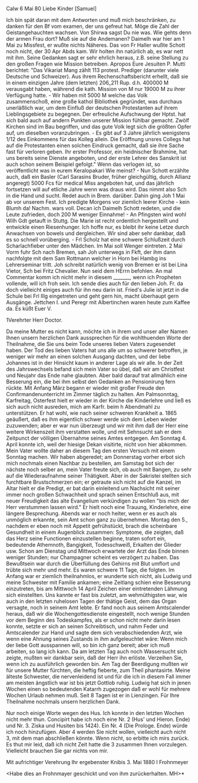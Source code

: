  Calw 6 Mai 80
Liebe Kinder [Samuel]

Ich bin spät daran mit dem Antworten und muß mich beschränken, zu danken für den Bf vom examen, der uns gefreut hat. Möge die Zahl der Geistangehauchten wachsen. Von Shirwa sagst Du nie was. Wie gehts denn der armen Frau dort? Muß sie auf die Andemanen? Daimelh war hier am 1 Mai zu Missfest, er wußte nichts Näheres. Das von Fr Haller wußte Schott noch nicht, der 30 Apr Abds kam. Wir holten ihn natürlich ab, es war nett mit ihm. Seine Gedanken sagt er sehr ehrlich heraus, z.B. seine Stellung zu den großen Fragen wie Mission betreiben. Apropos Eure Jesuiten P. Mutti berichtet: "Das Vikariat Mang zählt 113 protest. Prediger (darunter viele Deutsche und Schweizer). Aus ihrem Rechenschaftsbericht erhellt, daß sie in einem einzigen Jahre (dem letzten) 206_211 Rup. d.h. 400000 M verausgabt haben, während die kath. Mission von M nur 19000 M zu ihrer Verfügung hatte. - Wir haben mit 5000 M welche das Volk zusammenschoß, eine große kathol Bibliothek gegründet, was durchaus unerläßlich war, um dem Einfluß der deutschen Protestanten auf ihrem Lieblingsgebiete zu begegnen. Der erfreuliche Aufschwung der Hptst. hat sich bald auch auf andern Punkten unserer Mission fühlbar gemacht. Zwölf Kirchen sind im Bau begriffen, und das gute Volk legt sich die größten Opfer auf, um dieselben voranzubringen. - Es gibt auf 3 Jahre jährlich wenigstens 1/12 des Einkommens für das Kolleg allein. Die Eröffnung unsres Collegs hat auf die Protestanten einen solchen Eindruck gemacht, daß sie ihre Sache fast für verloren geben. Ihr erster Professor, ein heidnischer Brahmine, hat uns bereits seine Dienste angeboten, und der erste Lehrer des Sanskrit ist auch schon seinem Beispiel gefolgt." Wenn das verlogen ist, so veröffentlicht was in eurem Keralopakari Wie meinst? - Nun Schott erzählte auch, daß ein Basler (Carl Sarasins Bruder, früher gleichgültig, durch Allianz angeregt) 5000 Fcs für medical Miss angeboten hat, und das jährlich fortsetzen will auf etliche Jahre wenn was draus wird. Das nimmt also Sch in die Hand und sucht. Redet auch in Brem. darüber. Dahin ging Joh 1 Mai ab vor unserem Fest. Ich predigte Morgens vor ziemlich leerer Kirche - kein Blumh da! Nachm. wars voll. Decan ich Daimelh Schott redeten, und die Leute zufrieden, doch 200 M weniger Einnahme! - An Pfingsten wird wohl Wilh Gdt getauft in Stuttg. Die Marie ist recht ordentlich hergestellt und entwickle einen Riesenhunger. Ich hoffe nur, es bleibt ihr keine Letze durch Anwachsen von bowels und dergleichen. Wir sind aber sehr dankbar, daß es so schnell vorüberging. - Frl Scholz hat eine schwere Schlußzeit durch Scharlachfieber unter den Mädchen. Im Mai soll Wenger eintreten. 2 Mai Vorm fuhr Sch nach Bremen, sah Joh unterwegs in Fkft, der ihm dann nachfolgte mit dem Sam Rottmann welcher in Horn bei Hambg ins Lehrerseminar tritt. Joh schreibt natürlich wenig von Bremen er ist bei Lina Vietor, Sch bei Fritz Chevalier. Nun seid dem HErrn befohlen. An mal Commentar komm ich nicht mehr in diesem _______, wenn ich Propheten vollende, will ich froh sein. Ich sende dies auch für den lieben Joh. Fr. da doch vielleicht einiges auch für ihn neu darin ist. Fried's Julie ist jetzt in die Schule bei Frl Illg eingetreten und geht gern hin, macht überhaupt gern Ausgänge. Jettchen I. und Peregr mit Albertinchen waren heute zum Kaffee da. Es küßt  Euer V.


1Verehrter Herr Doctor.

Da meine Mutter es nicht kann, möchte ich in ihrem und unser aller Namen Ihnen unsern herzlichen Dank aussprechen für die wohlthuenden Worte der Theilnahme, die Sie uns beim Tode unseres lieben Vaters zugesendet haben. Der Tod des lieben Vaters hat uns alle um so schwerer betroffen, je weniger wir mehr an einen solchen Ausgang dachten, und der liebe Johannes ist in der Hinsicht kaum in anderer Lage als wir alle. In der Zeit des Jahrswechsels befand sich mein Vater so übel, daß wir am Christfest und Neujahr das Ende nahe glaubten. Aber bald darauf trat allmählich eine Besserung ein, die bei ihm selbst den Gedanken an Pensionirung fern rückte. Mit Anfang März begann er wieder mit großer Freude den Confirmandenunterricht im Zimmer täglich zu halten. Am Palmsonntag, Karfreitag, Osterfest hielt er wieder in der Kirche die Kinderlehre und ließ es sich auch nicht ausreden, mich am Karfr. beim h Abendmahl zu unterstützen. Er hat wohl, wie nach seiner schweren Krankheit a. 1865 geäußert, daß es ihm eigentlich schwer werde sich dem Leben wieder zuzuwenden; aber er war nun überzeugt und wir mit ihm daß der Herr eine weitere Wirkenszeit ihm verstatten wolle, und mit Sehnsucht sah er dem Zeitpunct der völligen Übernahme seines Amtes entgegen. Am Sonntag 4. April konnte ich, weil der hiesige Dekan visitirte, nicht von hier abkommen. Mein Vater wollte daher an diesem Tag den ersten Versuch mit einem Sonntag machen. Wir haben abgeredet; am Donnerstag vorher erbot sich mich nochmals einen Nachbar zu bestellen, am Samstag bot sich der nächste noch selber an, mein Vater freute sich, ob auch mit Bangen, zu sehr auf die Wiederaufnahme seiner Thätigkeit. Aber in der Sakristei stellten sich furchtbare Brustschmerzen ein; er getraute sich nicht auf die Kanzel, im Altar hielt er die Predigt, er bat darin einleitend um Nachsicht mit seiner immer noch großen Schwachheit und sprach seinen Entschluß aus, mit neuer Freudigkeit das alte Evangelium verkündigen zu wollen "bis mich der Herr verstummen lassen wird." Er hielt noch eine Trauung, Kinderlehre, eine längere Besprechung. Abends war er noch heiter, wenn er es auch als unmöglich erkannte, sein Amt schon ganz zu übernehmen. Montag den 5., nachdem er eben noch mit Appetit gefrühstückt, brach die scheinbare Gesundheit in einem Augenblick zusammen: Symptome, die zeigten, daß das Herz seine Functionen einzustellen beginne, traten sofort ein, bedeutende Athemnoth, Bangigkeit, Todesschweiß, Erkalten der Glieder usw. Schon am Dienstag und Mittwoch erwartete der Arzt das Ende binnen weniger Stunden; nur Champagner scheint es verzögert zu haben. Das Bewußtsein war durch die Überfüllung des Gehirns mit Blut umflort und trübte sich mehr und mehr. Es waren schwere 11 Tage, die folgten. Im Anfang war er ziemlich theilnahmlos, er wunderte sich nicht, als Ludwig und meine Schwester mit Familie ankamen; eine Zeitlang schien eine Besserung einzutreten, bis am Mittwoch 14 April Zeichen einer eintretenden Lähmung sich einstellten. Uns kannte er fast bis zuletzt, am wehmüthigsten war, wie auch in den letzten ruhelosen Tagen der thätige Geist, dem das Organ versagte, noch in seinem Amt lebte. Er fand noch aus seinem Amtscalender heraus, daß wir die Wochengottesdienste eingestellt, noch wenige Stunden vor dem Beginn des Todeskampfes, als er schon nicht mehr darin lesen konnte, setzte er sich an seinen Schreibtisch, und nahm Feder und Amtscalender zur Hand und sagte dem sich verabschiedenden Arzt, wie wenn eine Ahnung seines Zustands in ihm aufgeleuchtet wäre: Wenn mich der liebe Gott ausspannen will, so bin ich ganz bereit; aber ich muß arbeiten, so lang ich kann. Da am letzten Tag auch noch Wassersucht sich zeigte, mußten wir dankbar sein, daß der Herr ihn erlöste. Verzeihen Sie, wenn ich zu ausführlich geworden bin. Am Tag der Beerdigung mußten wir für unsere Mutter fürchten, die heftig fieberte, zum Theil phantasirte. Meine älteste Schwester, die nervenleidend ist und für die ich in diesem Fall immer am meisten ängstlich war ist bis jetzt Gottlob ruhig. Ludwig hat sich in jenen Wochen einen so bedeutenden Katarrh zugezogen daß er wohl für mehrere Wochen Urlaub nehmen muß. Seit 8 Tagen ist er in Lienzingen. Für Ihre Theilnahme nochmals unsern herzlichen Dank.

Nur noch einige Worte wegen des Hus. Ich konnte in den letzten Wochen nicht mehr thun. Concipirt habe ich noch eine Nr. 2 (Hus' und Hieron. Ende) und Nr. 3. Ziska und Husiten bis 1424). Ein Nr. 4 (Die Prologe. Ende) würde ich noch hinzufügen. Aber 4 werden Sie nicht wollen, vielleicht auch nicht 3, mit dem man abschließen könnte. Wenn nicht, so erbitte ich mirs zurück. Es thut mir leid, daß ich nicht Zeit hatte die 3 zusammen Ihnen vorzulegen. Vielleicht brauchen Sie gar nichts von mir.

 Mit aufrichtiger Verehrung
 Ihr ergebenster
Knibis 3. Mai 1880 I Frohnmeyer

<Habe dies an Frohnmayer geschickt und von ihm zurückerhalten. MH>* 